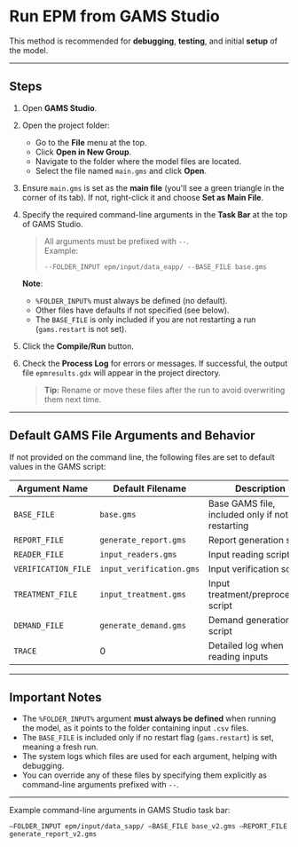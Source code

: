 # Run EPM from GAMS Studio

This method is recommended for **debugging**, **testing**, and initial **setup** of the model.

---

## Steps

1. Open **GAMS Studio**.
2. Open the project folder:
   - Go to the **File** menu at the top.
   - Click **Open in New Group**.
   - Navigate to the folder where the model files are located.
   - Select the file named `main.gms` and click **Open**.

3. Ensure `main.gms` is set as the **main file** (you'll see a green triangle in the corner of its tab). If not, right-click it and choose **Set as Main File**.

4. Specify the required command-line arguments in the **Task Bar** at the top of GAMS Studio.

   > All arguments must be prefixed with `--`.  
   > Example:  
   > ```
   > --FOLDER_INPUT epm/input/data_eapp/ --BASE_FILE base.gms
   > ```

   **Note**:  
   - `%FOLDER_INPUT%` must always be defined (no default).  
   - Other files have defaults if not specified (see below).  
   - The `BASE_FILE` is only included if you are not restarting a run (`gams.restart` is not set).

5. Click the **Compile/Run** button.

6. Check the **Process Log** for errors or messages. If successful, the output file `epmresults.gdx` will appear in the project directory.

   > **Tip:** Rename or move these files after the run to avoid overwriting them next time.

---

## Default GAMS File Arguments and Behavior

If not provided on the command line, the following files are set to default values in the GAMS script:

| Argument Name       | Default Filename           | Description                                   |
|---------------------|----------------------------|-----------------------------------------------|
| `BASE_FILE`         | `base.gms`                 | Base GAMS file, included only if not restarting |
| `REPORT_FILE`       | `generate_report.gms`      | Report generation script                      |
| `READER_FILE`       | `input_readers.gms`        | Input reading script                          |
| `VERIFICATION_FILE` | `input_verification.gms`   | Input verification script                     |
| `TREATMENT_FILE`    | `input_treatment.gms`      | Input treatment/preprocessing script          |
| `DEMAND_FILE`       | `generate_demand.gms`      | Demand generation script                       |
| `TRACE`       | 0      | Detailed log when reading inputs                       |

---

## Important Notes

- The `%FOLDER_INPUT%` argument **must always be defined** when running the model, as it points to the folder containing input `.csv` files.
- The `BASE_FILE` is included only if no restart flag (`gams.restart`) is set, meaning a fresh run.
- The system logs which files are used for each argument, helping with debugging.
- You can override any of these files by specifying them explicitly as command-line arguments prefixed with `--`.

---

Example command-line arguments in GAMS Studio task bar:
```
–FOLDER_INPUT epm/input/data_sapp/ –BASE_FILE base_v2.gms –REPORT_FILE generate_report_v2.gms
```